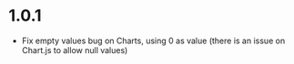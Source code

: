 # 1.0.1

 * Fix empty values bug on Charts, using 0 as value (there is an issue on Chart.js to allow null values)
